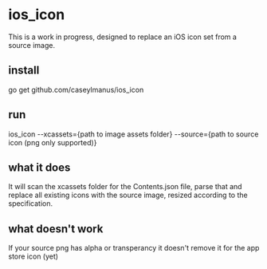 # ios_icon
This is a work in progress, designed to replace an iOS icon set from a source image.

## install
go get github.com/caseylmanus/ios_icon

## run
ios_icon --xcassets={path to image assets folder} --source={path to source icon (png only supported)}

## what it does
It will scan the xcassets folder for the Contents.json file, parse that and replace all existing icons with the source image, resized according to the specification.  

## what doesn't work
If your source png has alpha or transperancy it doesn't remove it for the app store icon (yet)

